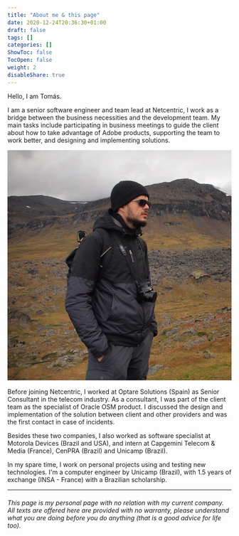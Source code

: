 ```yaml
---
title: "About me & this page"
date: 2020-12-24T20:36:30+01:00
draft: false
tags: []
categories: []
ShowToc: false
TocOpen: false
weight: 2
disableShare: true
---
```


Hello, I am Tomás.

I am a senior software engineer and team lead at Netcentric, I work as a bridge between the business necessities and the development team. My main tasks include participating in business meetings to guide the client about how to take advantage of Adobe products, supporting the team to work better, and designing and implementing solutions.

![me at 2016](/images/logo.png)

Before joining Netcentric, I worked at Optare Solutions (Spain) as Senior Consultant in the telecom industry. As a consultant, I was part of the client team as the specialist of Oracle OSM product. I discussed the design and implementation of the solution between client and other providers and was the first contact in case of incidents.

Besides these two companies, I also worked as software specialist at Motorola Devices (Brazil and USA), and intern at Capgemini Telecom & Media (France), CenPRA (Brazil) and Unicamp (Brazil).

In my spare time, I work on personal projects using and testing new technologies. I'm a computer engineer by Unicamp (Brazil), with 1.5 years of exchange (INSA - France) with a Brazilian scholarship.

----

###### This page is my personal page with no relation with my current company. All texts are offered here are provided with no warranty, please understand what you are doing before you do anything (that is a good advice for life too).